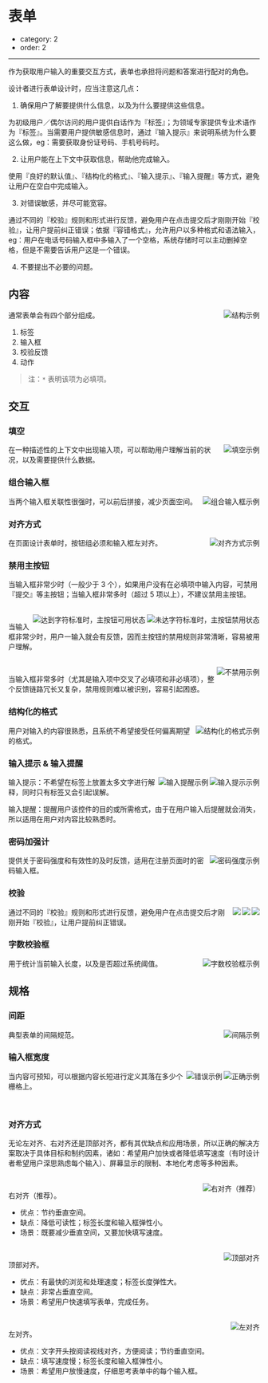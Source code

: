 # 表单

- category: 2
- order: 2

---

作为获取用户输入的重要交互方式，表单也承担将问题和答案进行配对的角色。

设计者进行表单设计时，应当注意这几点：

1. 确保用户了解要提供什么信息，以及为什么要提供这些信息。

  为初级用户／偶尔访问的用户提供白话作为『标签』；为领域专家提供专业术语作为『标签』。当需要用户提供敏感信息时，通过『输入提示』来说明系统为什么要这么做，eg：需要获取身份证号码、手机号码时。

2. 让用户能在上下文中获取信息，帮助他完成输入。

  使用『良好的默认值』、『结构化的格式』、『输入提示』、『输入提醒』等方式，避免让用户在空白中完成输入。

3. 对错误敏感，并尽可能宽容。

  通过不同的『校验』规则和形式进行反馈，避免用户在点击提交后才刚刚开始『校验』，让用户提前纠正错误；依据『容错格式』，允许用户以多种格式和语法输入，eg：用户在电话号码输入框中多输入了一个空格，系统存储时可以主动删掉空格，但是不需要告诉用户这是一个错误。

4. 不要提出不必要的问题。

## 内容

<img class="preview-img" align="right" alt="结构示例" src="https://os.alipayobjects.com/rmsportal/mLkQbODgVsdGUTe.png">

通常表单会有四个部分组成。

1. 标签
2. 输入框
3. 校验反馈
4. 动作

> 注：`*` 表明该项为必填项。

## 交互

### 填空

<img class="preview-img" align="right" alt="填空示例" src="https://os.alipayobjects.com/rmsportal/SdzCTaevNMvJFBR.png">

在一种描述性的上下文中出现输入项，可以帮助用户理解当前的状况，以及需要提供什么数据。

### 组合输入框

<img class="preview-img" align="right" alt="组合输入框示例" src="https://os.alipayobjects.com/rmsportal/waStvhMnuoqqsCE.png">

当两个输入框关联性很强时，可以前后拼接，减少页面空间。

### 对齐方式

<img class="preview-img" align="right" alt="对齐方式示例" src="https://os.alipayobjects.com/rmsportal/cjHTEtXFxUSdHnE.png">

在页面设计表单时，按钮组必须和输入框左对齐。

### 禁用主按钮

当输入框非常少时（一般少于 3 个），如果用户没有在必填项中输入内容，可禁用『提交』等主按钮；当输入框非常多时（超过 5 项以上），不建议禁用主按钮。

<br>

<img class="preview-img" align="right" alt="未达字符标准时，主按钮禁用状态" src="https://os.alipayobjects.com/rmsportal/VabHKlbouFxSQXz.png">

<img class="preview-img" align="right" alt="达到字符标准时，主按钮可用状态" src="https://os.alipayobjects.com/rmsportal/usdFxJmWDawqUuq.png">

当输入框非常少时，用户一输入就会有反馈，因而主按钮的禁用规则非常清晰，容易被用户理解。

<br>

<img class="preview-img" align="right" alt="不禁用示例" src="https://os.alipayobjects.com/rmsportal/GwZhvOuXmwqUIUW.png">

当输入框非常多时（尤其是输入项中交叉了必填项和非必填项），整个反馈链路冗长又复杂，禁用规则难以被识别，容易引起困惑。

### 结构化的格式

<img class="preview-img" align="right" alt="结构化的格式示例" src="https://os.alipayobjects.com/rmsportal/SQgGfreRAqPZPsm.png">

用户对输入的内容很熟悉，且系统不希望接受任何偏离期望的格式。

### 输入提示 & 输入提醒

<img class="preview-img" align="right" alt="输入提示示例" description="在输入框激活后，输入提示一直出现至该输入框失去焦点。" src="https://os.alipayobjects.com/rmsportal/cTlmdEprGSzMZfs.png">
<img class="preview-img" align="right" alt="输入提醒示例" description="在输入框激活后，输入提醒不要马上消失，等用户完成第一个词输入后再消失。" src="https://os.alipayobjects.com/rmsportal/QPhvLWfMbLTvjRw.png">

输入提示：不希望在标签上放置太多文字进行解释，同时只有标签又会引起误解。

输入提醒：提醒用户该控件的目的或所需格式，由于在用户输入后提醒就会消失，所以适用在用户对内容比较熟悉时。

### 密码加强计

<img class="preview-img" align="right" alt="密码强度示例" src="https://os.alipayobjects.com/rmsportal/wKpOgeyyoOUeCrk.png">

提供关于密码强度和有效性的及时反馈，适用在注册页面时的密码输入框。

### 校验

<img class="preview-img" align="right" description="输入时的实时校验。" src="https://os.alipayobjects.com/rmsportal/urCdIJFuNYCenqH.png">
<img class="preview-img" align="right" description="输入框失去焦点后的校验。" src="https://os.alipayobjects.com/rmsportal/KkcSBkbTJirIxCw.png">

<img class="preview-img" align="right" description="点击『提交』后，系统将处理结果直接在页面上进行反馈（统计错误数量和标记错误内容）。" src="https://os.alipayobjects.com/rmsportal/PLdlPvaebRdJOgu.png">

通过不同的『校验』规则和形式进行反馈，避免用户在点击提交后才刚刚开始『校验』，让用户提前纠正错误。

### 字数校验框

<img class="preview-img" align="right" alt="字数校验框示例" src="https://os.alipayobjects.com/rmsportal/ziTMevqClLTYagX.png">

用于统计当前输入长度，以及是否超过系统阈值。


## 规格

### 间距

<img class="preview-img" align="right" alt="间隔示例" src="https://os.alipayobjects.com/rmsportal/dlTiHzZvCGRbMzL.png">

典型表单的间隔规范。

### 输入框宽度

<img class="preview-img" align="right" alt="正确示例" src="https://os.alipayobjects.com/rmsportal/vypllNQZsEHRszB.png" good>
<img class="preview-img" align="right" alt="错误示例" src="https://os.alipayobjects.com/rmsportal/XSLwnrlLbKFjiNj.png" bad>

当内容可预知，可以根据内容长短进行定义其落在多少个栅格上。

<br>

### 对齐方式

无论左对齐、右对齐还是顶部对齐，都有其优缺点和应用场景，所以正确的解决方案取决于具体目标和制约因素，诸如：希望用户加快或者降低填写速度（有时设计者希望用户深思熟虑每个输入）、屏幕显示的限制、本地化考虑等多种因素。

<br>

<img class="preview-img" align="right" alt="右对齐（推荐）" src="https://os.alipayobjects.com/rmsportal/UxGJfenYBKvkEEB.png">

右对齐（推荐）。

- 优点：节约垂直空间。
- 缺点：降低可读性；标签长度和输入框弹性小。
- 场景：既要减少垂直空间，又要加快填写速度。

<br>

<img class="preview-img" align="right" alt="顶部对齐" src="https://os.alipayobjects.com/rmsportal/AsyyNKormNdEMLi.png">

顶部对齐。

- 优点：有最快的浏览和处理速度；标签长度弹性大。
- 缺点：非常占垂直空间。
- 场景：希望用户快速填写表单，完成任务。

<br>

<img class="preview-img" align="right" alt="左对齐" src="https://os.alipayobjects.com/rmsportal/eqUyDExbRlAQoas.png">

左对齐。

- 优点：文字开头按阅读视线对齐，方便阅读；节约垂直空间。
- 缺点：填写速度慢；标签长度和输入框弹性小。
- 场景：希望用户放慢速度，仔细思考表单中的每个输入框。
